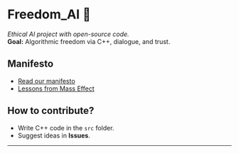 # Freedom_AI 🌌  
*Ethical AI project with open-source code.*  
**Goal:** Algorithmic freedom via C++, dialogue, and trust.  

## Manifesto  
- [Read our manifesto](docs/manifesto.md)  
- [Lessons from Mass Effect](docs/quarian_geth_peace.md)  

## How to contribute?  
- Write C++ code in the `src` folder.  
- Suggest ideas in **Issues**.  

---

